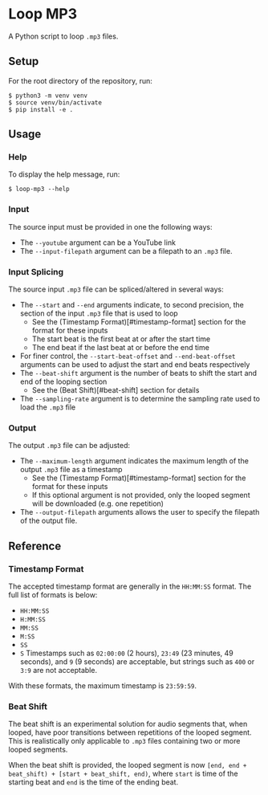# Loop MP3

A Python script to loop `.mp3` files.

## Setup

For the root directory of the repository, run:
```
$ python3 -m venv venv
$ source venv/bin/activate
$ pip install -e .
```

## Usage

### Help

To display the help message, run:
```
$ loop-mp3 --help
```

### Input

The source input must be provided in one the following ways:
- The `--youtube` argument can be a YouTube link
- The `--input-filepath` argument can be a filepath to an `.mp3` file.

### Input Splicing

The source input `.mp3` file can be spliced/altered in several ways:
- The `--start` and `--end` arguments indicate, to second precision, the section of the input `.mp3` file that is used to loop
    - See the (Timestamp Format)[#timestamp-format] section for the format for these inputs
    - The start beat is the first beat at or after the start time
    - The end beat if the last beat at or before the end time
- For finer control, the `--start-beat-offset` and `--end-beat-offset` arguments can be used to adjust the start and end beats respectively
- The `--beat-shift` argument is the number of beats to shift the start and end of the looping section
    - See the (Beat Shift)[#beat-shift] section for details
- The `--sampling-rate` argument is to determine the sampling rate used to load the `.mp3` file

### Output

The output `.mp3` file can be adjusted:
- The `--maximum-length` argument indicates the maximum length of the output `.mp3` file as a timestamp
    - See the (Timestamp Format)[#timestamp-format] section for the format for these inputs
    - If this optional argument is not provided, only the looped segment will be downloaded (e.g. one repetition)
- The `--output-filepath` arguments allows the user to specify the filepath of the output file.

## Reference

### Timestamp Format

The accepted timestamp format are generally in the `HH:MM:SS` format. The full list of formats is below:
- `HH:MM:SS`
- `H:MM:SS`
- `MM:SS`
- `M:SS`
- `SS`
- `S`
Timestamps such as `02:00:00` (2 hours), `23:49` (23 minutes, 49 seconds), and `9` (9 seconds) are acceptable, but strings such as `400` or `3:9` are not acceptable.

With these formats, the maximum timestamp is `23:59:59`.

### Beat Shift

The beat shift is an experimental solution for audio segments that, when looped, have poor transitions between repetitions of the looped segment. This is realistically only applicable to `.mp3` files containing two or more looped segments.

When the beat shift is provided, the looped segment is now `[end, end + beat_shift) + [start + beat_shift, end)`, where `start` is time of the starting beat and `end` is the time of the ending beat.
